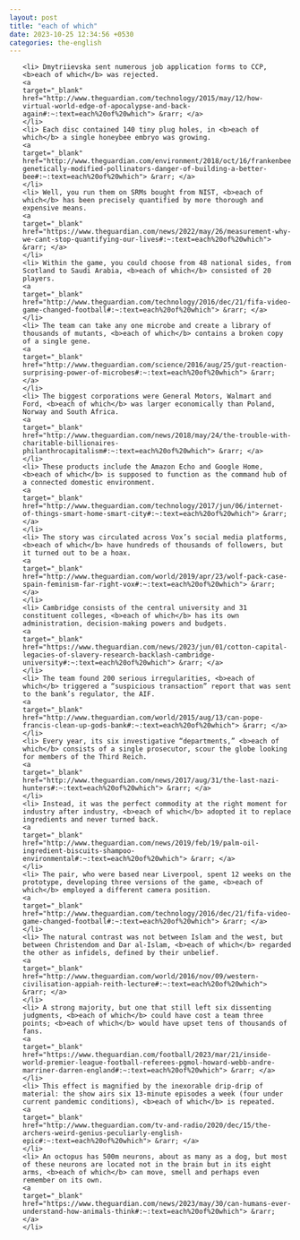 ```yaml
---
layout: post
title: "each of which"
date: 2023-10-25 12:34:56 +0530
categories: the-english
---
```

<ol>

    <li> Dmytriievska sent numerous job application forms to CCP, <b>each of which</b> was rejected.
    <a 
    target="_blank" 
    href="http://www.theguardian.com/technology/2015/may/12/how-virtual-world-edge-of-apocalypse-and-back-again#:~:text=each%20of%20which"> &rarr; </a>
    </li>
    <li> Each disc contained 140 tiny plug holes, in <b>each of which</b> a single honeybee embryo was growing.
    <a 
    target="_blank" 
    href="http://www.theguardian.com/environment/2018/oct/16/frankenbees-genetically-modified-pollinators-danger-of-building-a-better-bee#:~:text=each%20of%20which"> &rarr; </a>
    </li>
    <li> Well, you run them on SRMs bought from NIST, <b>each of which</b> has been precisely quantified by more thorough and expensive means.
    <a 
    target="_blank" 
    href="https://www.theguardian.com/news/2022/may/26/measurement-why-we-cant-stop-quantifying-our-lives#:~:text=each%20of%20which"> &rarr; </a>
    </li>
    <li> Within the game, you could choose from 48 national sides, from Scotland to Saudi Arabia, <b>each of which</b> consisted of 20 players.
    <a 
    target="_blank" 
    href="http://www.theguardian.com/technology/2016/dec/21/fifa-video-game-changed-football#:~:text=each%20of%20which"> &rarr; </a>
    </li>
    <li> The team can take any one microbe and create a library of thousands of mutants, <b>each of which</b> contains a broken copy of a single gene.
    <a 
    target="_blank" 
    href="http://www.theguardian.com/science/2016/aug/25/gut-reaction-surprising-power-of-microbes#:~:text=each%20of%20which"> &rarr; </a>
    </li>
    <li> The biggest corporations were General Motors, Walmart and Ford, <b>each of which</b> was larger economically than Poland, Norway and South Africa.
    <a 
    target="_blank" 
    href="http://www.theguardian.com/news/2018/may/24/the-trouble-with-charitable-billionaires-philanthrocapitalism#:~:text=each%20of%20which"> &rarr; </a>
    </li>
    <li> These products include the Amazon Echo and Google Home, <b>each of which</b> is supposed to function as the command hub of a connected domestic environment.
    <a 
    target="_blank" 
    href="http://www.theguardian.com/technology/2017/jun/06/internet-of-things-smart-home-smart-city#:~:text=each%20of%20which"> &rarr; </a>
    </li>
    <li> The story was circulated across Vox’s social media platforms, <b>each of which</b> have hundreds of thousands of followers, but it turned out to be a hoax.
    <a 
    target="_blank" 
    href="http://www.theguardian.com/world/2019/apr/23/wolf-pack-case-spain-feminism-far-right-vox#:~:text=each%20of%20which"> &rarr; </a>
    </li>
    <li> Cambridge consists of the central university and 31 constituent colleges, <b>each of which</b> has its own administration, decision-making powers and budgets.
    <a 
    target="_blank" 
    href="https://www.theguardian.com/news/2023/jun/01/cotton-capital-legacies-of-slavery-research-backlash-cambridge-university#:~:text=each%20of%20which"> &rarr; </a>
    </li>
    <li> The team found 200 serious irregularities, <b>each of which</b> triggered a “suspicious transaction” report that was sent to the bank’s regulator, the AIF.
    <a 
    target="_blank" 
    href="http://www.theguardian.com/world/2015/aug/13/can-pope-francis-clean-up-gods-bank#:~:text=each%20of%20which"> &rarr; </a>
    </li>
    <li> Every year, its six investigative “departments,” <b>each of which</b> consists of a single prosecutor, scour the globe looking for members of the Third Reich.
    <a 
    target="_blank" 
    href="http://www.theguardian.com/news/2017/aug/31/the-last-nazi-hunters#:~:text=each%20of%20which"> &rarr; </a>
    </li>
    <li> Instead, it was the perfect commodity at the right moment for industry after industry, <b>each of which</b> adopted it to replace ingredients and never turned back.
    <a 
    target="_blank" 
    href="http://www.theguardian.com/news/2019/feb/19/palm-oil-ingredient-biscuits-shampoo-environmental#:~:text=each%20of%20which"> &rarr; </a>
    </li>
    <li> The pair, who were based near Liverpool, spent 12 weeks on the prototype, developing three versions of the game, <b>each of which</b> employed a different camera position.
    <a 
    target="_blank" 
    href="http://www.theguardian.com/technology/2016/dec/21/fifa-video-game-changed-football#:~:text=each%20of%20which"> &rarr; </a>
    </li>
    <li> The natural contrast was not between Islam and the west, but between Christendom and Dar al‑Islam, <b>each of which</b> regarded the other as infidels, defined by their unbelief.
    <a 
    target="_blank" 
    href="http://www.theguardian.com/world/2016/nov/09/western-civilisation-appiah-reith-lecture#:~:text=each%20of%20which"> &rarr; </a>
    </li>
    <li> A strong majority, but one that still left six dissenting judgments, <b>each of which</b> could have cost a team three points; <b>each of which</b> would have upset tens of thousands of fans.
    <a 
    target="_blank" 
    href="https://www.theguardian.com/football/2023/mar/21/inside-world-premier-league-football-referees-pgmol-howard-webb-andre-marriner-darren-england#:~:text=each%20of%20which"> &rarr; </a>
    </li>
    <li> This effect is magnified by the inexorable drip-drip of material: the show airs six 13-minute episodes a week (four under current pandemic conditions), <b>each of which</b> is repeated.
    <a 
    target="_blank" 
    href="http://www.theguardian.com/tv-and-radio/2020/dec/15/the-archers-weird-genius-peculiarly-english-epic#:~:text=each%20of%20which"> &rarr; </a>
    </li>
    <li> An octopus has 500m neurons, about as many as a dog, but most of these neurons are located not in the brain but in its eight arms, <b>each of which</b> can move, smell and perhaps even remember on its own.
    <a 
    target="_blank" 
    href="https://www.theguardian.com/news/2023/may/30/can-humans-ever-understand-how-animals-think#:~:text=each%20of%20which"> &rarr; </a>
    </li>